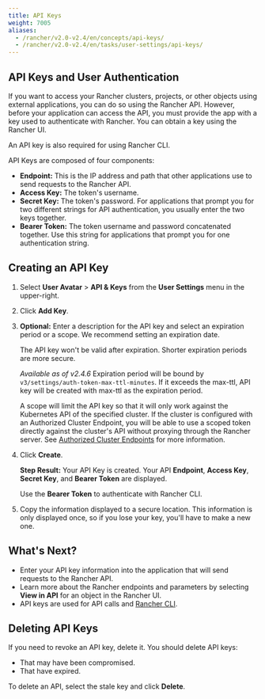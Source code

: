 ```yaml
---
title: API Keys
weight: 7005
aliases:
  - /rancher/v2.0-v2.4/en/concepts/api-keys/
  - /rancher/v2.0-v2.4/en/tasks/user-settings/api-keys/
---
```


## API Keys and User Authentication

If you want to access your Rancher clusters, projects, or other objects using external applications, you can do so using the Rancher API. However, before your application can access the API, you must provide the app with a key used to authenticate with Rancher. You can obtain a key using the Rancher UI.

An API key is also required for using Rancher CLI.

API Keys are composed of four components:

- **Endpoint:** This is the IP address and path that other applications use to send requests to the Rancher API.
- **Access Key:** The token's username.
- **Secret Key:** The token's password. For applications that prompt you for two different strings for API authentication, you usually enter the two keys together.
- **Bearer Token:** The token username and password concatenated together. Use this string for applications that prompt you for one authentication string.

## Creating an API Key

1. Select **User Avatar** > **API & Keys** from the **User Settings** menu in the upper-right.

2. Click **Add Key**.

3. **Optional:** Enter a description for the API key and select an expiration period or a scope. We recommend setting an expiration date.

    The API key won't be valid after expiration. Shorter expiration periods are more secure.

    _Available as of v2.4.6_
    Expiration period will be bound by `v3/settings/auth-token-max-ttl-minutes`. If it exceeds the max-ttl, API key will be created with max-ttl as the expiration period.
    
    A scope will limit the API key so that it will only work against the Kubernetes API of the specified cluster. If the cluster is configured with an Authorized Cluster Endpoint, you will be able to use a scoped token directly against the cluster's API without proxying through the Rancher server. See [Authorized Cluster Endpoints](./overview/architecture/#4-authorized-cluster-endpoint) for more information.

4. Click **Create**.

    **Step Result:** Your API Key is created. Your API **Endpoint**, **Access Key**, **Secret Key**, and **Bearer Token** are displayed.

    Use the **Bearer Token** to authenticate with Rancher CLI.

5. Copy the information displayed to a secure location. This information is only displayed once, so if you lose your key, you'll have to make a new one.

## What's Next?

- Enter your API key information into the application that will send requests to the Rancher API.
- Learn more about the Rancher endpoints and parameters by selecting **View in API** for an object in the Rancher UI.
- API keys are used for API calls and [Rancher CLI](./cli).

## Deleting API Keys

If you need to revoke an API key, delete it. You should delete API keys:

- That may have been compromised.
- That have expired.

To delete an API, select the stale key and click **Delete**.
